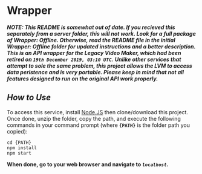 # Wrapper
***NOTE: This README is somewhat out of date. If you recieved this separately from a server folder, this will not work. Look for a full package of Wrapper: Offline. Otherwise, read the README file in the initial Wrapper: Offline folder for updated instructions and a better description.
This is an API wrapper for the Legacy Video Maker, which had been retired on ***`19th December 2019, 03:10 UTC`***.***	***Unlike other services that attempt to sole the same problem, this project allows the LVM to access data peristence and is very portable.	Please keep in mind that not all features designed to run on the original API work properly.***
## *How to Use*
To access this service, install [Node.JS](https://nodejs.org/en/) then clone/download this project.	Once done, unzip the folder, copy the path, and execute the following commands in your command prompt (where **`{PATH}`** is the folder path you copied):
```console
cd {PATH}
npm install
npm start
```
**When done, go to your web browser and navigate to ***`localhost`***.**
